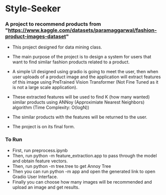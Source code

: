 # Style-Seeker

### A project to recommend products from "https://www.kaggle.com/datasets/paramaggarwal/fashion-product-images-dataset"

- This project designed for data mining class.
- The main purpose of the project is to design a system for users that want to find similar fashion products related to a product.
- A simple UI designed using gradio is going to meet the user, then when user uploads of a product image and the application will extract features of this image using PreTrained Vision Transformer (Not Fine Tuned as it is not a large scale application).
- These extracted features will be used to find K (how many wanted) similar products using ANNoy (Approximiate Nearest Neighbors) algorithm (Time Complexity: O(logN))
- The similar products with the features will be returned to the user.

- The project is on its final form. 

### To Run

- First, run preprocess.ipynb
- Then, run python -m feature_extraction.app to pass through the model and obtain feature vectors.
- Then, run python -m tree.tree to get Annoy Tree
- Then you can run python -m app and open the generated link to open Gradio User Interface.
- Finally you can choose how many images will be recommended and upload an image and get results.
